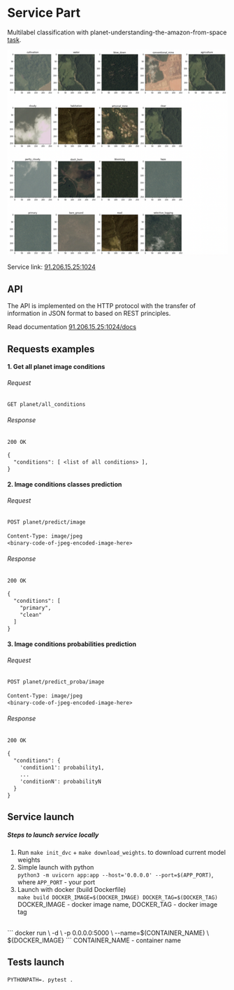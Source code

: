 # Service Part 

Multilabel classification with planet-understanding-the-amazon-from-space [task](https://www.kaggle.com/competitions/planet-understanding-the-amazon-from-space/overview).

![](./assets/examples.png)

Service link: [91.206.15.25:1024](91.206.15.25:1024)

## API

The API is implemented on the HTTP protocol with the transfer of information in JSON format to
based on REST principles.

Read documentation [91.206.15.25:1024/docs](91.206.15.25:1024/docs) 

## Requests examples

#### 1. Get all planet image conditions

###### Request
```http request
GET planet/all_conditions
```
###### Response

```http request
200 OK
```

```json5
{
  "conditions": [ <list of all conditions> ],
}
```

#### 2. Image conditions classes prediction

###### Request
```http request
POST planet/predict/image

Content-Type: image/jpeg
<binary-code-of-jpeg-encoded-image-here>
```
###### Response

```http request
200 OK
```

```json5
{
  "conditions": [
    "primary",
    "clean"
  ]
}
```

#### 3. Image conditions probabilities prediction

###### Request
```http request
POST planet/predict_proba/image

Content-Type: image/jpeg
<binary-code-of-jpeg-encoded-image-here>
```
###### Response

```http request
200 OK
```

```json5
{
  "conditions": {
    'condition1': probability1,
    ...
    'conditionN': probabilityN
  }
}
```

## Service launch

##### Steps to launch service locally
1. Run ```make init_dvc``` + ```make download_weights```. to download current model weights
2. Simple launch with python  
```python3 -m uvicorn app:app --host='0.0.0.0' --port=$(APP_PORT)```, 
where ```APP_PORT``` - your port
3. Launch with docker (build Dockerfile)
<br />```make build DOCKER_IMAGE=$(DOCKER_IMAGE) DOCKER_TAG=$(DOCKER_TAG)``` <br />DOCKER_IMAGE - docker image name, DOCKER_TAG - docker image tag
<br />
```
    docker run \
    -d \
    -p 0.0.0.0:5000 \
    --name=$(CONTAINER_NAME) \
    ${DOCKER_IMAGE}
```
CONTAINER_NAME - container name

## Tests launch
 ```PYTHONPATH=. pytest .```

